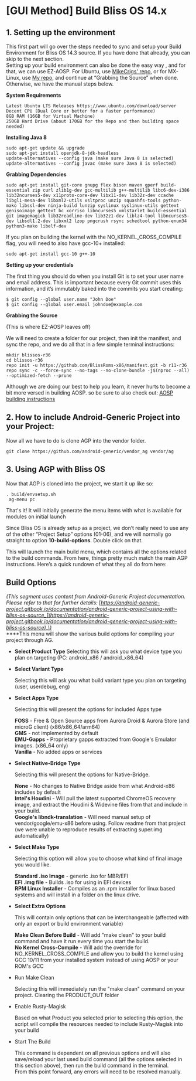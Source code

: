 # \[GUI Method\] Build Bliss OS 14.x

## **1. Setting up the environment** <a id="UsingWithBlissOSSource:-1.Settinguptheenvironment"></a>

This first part will go over the steps needed to sync and setup your Build Environment for Bliss OS 14.3 source. If you have done that already, you can skip to the next section.  
Setting up your build environment can also be done the easy way , and for that, we can use EZ-AOSP. For Ubuntu, use [MikeCrigs' repo](https://github.com/mikecriggs/ez-aosp), or for MX-Linux, use [My repo](https://github.com/electrikjesus/ez-aosp), and continue at “Grabbing the Source” when done. Otherwise, we have the manual steps below.

**System Requirements**

```text
Latest Ubuntu LTS Releases https://www.ubuntu.com/download/server
Decent CPU (Dual Core or better for a faster performance)
8GB RAM (16GB for Virtual Machine)
250GB Hard Drive (about 170GB for the Repo and then building space needed)
```

**Installing Java 8**

```text
sudo apt-get update && upgrade
sudo apt-get install openjdk-8-jdk-headless
update-alternatives --config java (make sure Java 8 is selected)
update-alternatives --config javac (make sure Java 8 is selected)
```

**Grabbing Dependencies**

```text
sudo apt-get install git-core gnupg flex bison maven gperf build-essential zip curl zlib1g-dev gcc-multilib g++-multilib libc6-dev-i386  lib32ncurses5-dev x11proto-core-dev libx11-dev lib32z-dev ccache libgl1-mesa-dev libxml2-utils xsltproc unzip squashfs-tools python-mako libssl-dev ninja-build lunzip syslinux syslinux-utils gettext genisoimage gettext bc xorriso libncurses5 xmlstarlet build-essential git imagemagick lib32readline-dev lib32z1-dev liblz4-tool libncurses5-dev libsdl1.2-dev libxml2 lzop pngcrush rsync schedtool python-enum34 python3-mako libelf-dev
```

If you plan on building the kernel with the NO\_KERNEL\_CROSS\_COMPILE flag, you will need to also have gcc-10+ installed:

```text
sudo apt-get install gcc-10 g++-10
```

**Setting up your credentials**

The first thing you should do when you install Git is to set your user name and email address. This is important because every Git commit uses this information, and it’s immutably baked into the commits you start creating:

```text
$ git config --global user.name "John Doe"
$ git config --global user.email johndoe@example.com
```

**Grabbing the Source**

\(This is where EZ-AOSP leaves off\)

We will need to create a folder for our project, then init the manifest, and sync the repo, and we do all that in a few simple terminal instructions:

```text
mkdir blissos-r36
cd blissos-r36
repo init -u https://github.com/BlissRoms-x86/manifest.git -b r11-r36
repo sync -c --force-sync --no-tags --no-clone-bundle -j$(nproc --all) --optimized-fetch --prune
```

Although we are doing our best to help you learn, it never hurts to become a bit more versed in building AOSP. so be sure to also check out: [AOSP building instructions](http://source.android.com/source/index.html)

## **2. How to include Android-Generic Project into your Project:** <a id="UsingWithBlissOSSource:-2.HowtoincludeAndroid-GenericProjectintoyourProject:"></a>

Now all we have to do is clone AGP into the vendor folder. 

```text
git clone https://github.com/android-generic/vendor_ag vendor/ag 
```

## **3. Using AGP with Bliss OS** <a id="UsingWithBlissOSSource:-3.UsingAGPwithBlissOS"></a>

Now that AGP is cloned into the project, we start it up like so:

```text
. build/envsetup.sh
 ag-menu pc
```

That's it! It will initially generate the menu items with what is available for modules on initial launch

Since Bliss OS is already setup as a project, we don’t really need to use any of the other “Project Setup” options \(01-06\), and we will normally go straight to option **10-build-options**. Double click on that.

This will launch the main build menu, which contains all the options related to the build commands. From here, things pretty much match the main AGP instructions. Here’s a quick rundown of what they all do from here:

## **Build Options** <a id="UsingWithBlissOSSource:-BuildOptions"></a>

_\(This segment uses content from Android-Generic Project documentation. Please refer to that for further details:_ [_https://android-generic-project.gitbook.io/documentation/android-generic-project-using-with-bliss-os-source_](https://android-generic-project.gitbook.io/documentation/android-generic-project-using-with-bliss-os-source)_\)_   
****This menu will show the various build options for compiling your project through AG. 

* **Select Product Type** Selecting this will ask you what device type you plan on targeting \(PC: android\_x86 / android\_x86\_64\)
* **Select Variant Type**

  Selecting this will ask you what build variant type you plan on targeting \(user, userdebug, eng\)

* **Select Apps Type**

  Selecting this will present the options for included Apps type

  **FOSS** - Free & Open Source apps from Aurora Droid & Aurora Store \(and microG client\) \(x86/x86\_64/arm64\)  
  **GMS** - not implemented by default  
  **EMU-Gapps** - Proprietary gapps extracted from Google's Emulator images. \(x86\_64 only\)  
  **Vanilla** - No added apps or services

* **Select Native-Bridge Type**

  Selecting this will present the options for Native-Bridge.

  **None** - No changes to Native Bridge aside from what Android-x86 includes by default  
  **Intel's Houdini** - Will pull the latest supported ChromeOS recovery image, and extract the Houdini & Widevine files from that and include in your build.  
  **Google's libndk-translation** - Will need manual setup of vendor/google/emu-x86 before using. Follow readme from that project \(we were unable to reproduce results of extracting super.img automatically\)

* **Select Make Type**

  Selecting this option will allow you to choose what kind of final image you would like. 

  **Standard .iso Image** - generic .iso for MBR/EFI  
  **EFI .img file** - Builds .iso for using in EFI devices  
  **RPM Linux Installer** - Compiles as an .rpm installer for linux based systems and will install in a folder on the linux drive. 

* **Select Extra Options**

  This will contain only options that can be interchangeable \(affected with only an export or build environment variable\)

  **Make Clean Before Build** - Will add "make clean" to your build command and have it run every time you start the build.   
  **No Kernel Cross-Compile** - Will add the override for NO\_KERNEL\_CROSS\_COMPILE and allow you to build the kernel using GCC 10/11 from your installed system instead of using AOSP or your ROM's GCC

* Run Make Clean

  Selecting this will immediately run the "make clean" command on your project. Clearing the PRODUCT\_OUT folder

* Enable Rusty-Magisk

  Based on what Product you selected prior to selecting this option, the script will compile the resources needed to include Rusty-Magisk into your build

* Start The Build

  This command is dependent on all previous options and will also save/reload your last used build command \(all the options selected in this section above\), then run the build command in the terminal.  
  From this point forward, any errors will need to be resolved manually. 

